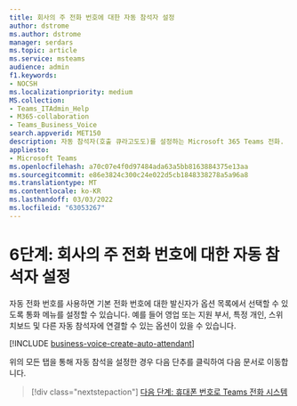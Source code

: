 ```yaml
---
title: 회사의 주 전화 번호에 대한 자동 참석자 설정
author: dstrome
ms.author: dstrome
manager: serdars
ms.topic: article
ms.service: msteams
audience: admin
f1.keywords:
- NOCSH
ms.localizationpriority: medium
MS.collection:
- Teams_ITAdmin_Help
- M365-collaboration
- Teams_Business_Voice
search.appverid: MET150
description: 자동 참석자(호출 큐라고도도)를 설정하는 Microsoft 365 Teams 전화.
appliesto:
- Microsoft Teams
ms.openlocfilehash: a70c07e4f0d97484ada63a5bb8163884375e13aa
ms.sourcegitcommit: e86e3824c300c24e022d5cb1848338278a5a96a8
ms.translationtype: MT
ms.contentlocale: ko-KR
ms.lasthandoff: 03/03/2022
ms.locfileid: "63053267"
---
```

# <a name="step-6-set-up-an-auto-attendant-for-your-companys-main-phone-number"></a>6단계: 회사의 주 전화 번호에 대한 자동 참석자 설정

자동 전화 번호를 사용하면 기본 전화 번호에 대한 발신자가 옵션 목록에서 선택할 수 있도록 통화 메뉴를 설정할 수 있습니다. 예를 들어 영업 또는 지원 부서, 특정 개인, 스위치보드 및 다른 자동 참석자에 연결할 수 있는 옵션이 있을 수 있습니다.

[!INCLUDE [business-voice-create-auto-attendant](../includes/business-voice-create-auto-attendant.md)]

위의 모든 탭을 통해 자동 참석을 설정한 경우 다음 단추를 클릭하여 다음 문서로 이동합니다.

> [!div class="nextstepaction"]
> [다음 단계: 휴대폰 번호로 Teams 전화 시스템](port-phone-numbers.md)
